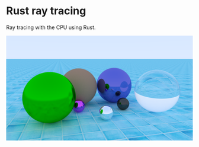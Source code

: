 # Rust ray tracing
Ray tracing with the CPU using Rust.


![alt text](image.webp "Logo Title Text 1")
